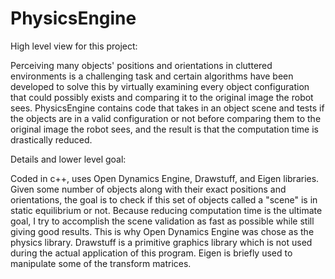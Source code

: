 # PhysicsEngine

High level view for this project:

Perceiving many objects' positions and orientations in cluttered environments
is a challenging task and certain algorithms have been developed to solve this 
by virtually examining every object configuration that could possibly exists and 
comparing it to the original image the robot sees.  PhysicsEngine contains code that
takes in an object scene and tests if the objects are in a valid configuration or 
not before comparing them to the original image the robot sees, and the result is
that the computation time is drastically reduced.



Details and lower level goal:

Coded in c++, uses Open Dynamics Engine, Drawstuff, and Eigen libraries.
Given some number of objects along with their exact positions and orientations, the 
goal is to check if this set of objects called a "scene" is in static equilibrium or 
not.  Because reducing computation time is the ultimate goal, I try to accomplish the 
scene validation as fast as possible while still giving good results.  This is why Open
Dynamics Engine was chose as the physics library.  Drawstuff is a primitive graphics 
library which is not used during the actual application of this program. Eigen is briefly 
used to manipulate some of the transform matrices.
